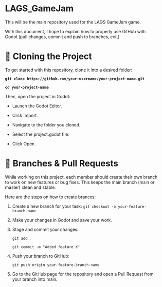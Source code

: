 # LAGS_GameJam

This will be the main repository used for the LAGS GameJam game. 

With this document, I hope to explain how to properly use GitHub with Godot (pull changes, commit and push to branches, ect.) 

# 🔧 Cloning the Project

To get started with this repository, clone it into a desired folder:

**```git clone https://github.com/your-username/your-project-name.git```**

**```cd your-project-name```**


Then, open the project in Godot:

- Launch the Godot Editor.

- Click Import.

- Navigate to the folder you cloned.

- Select the project.godot file.

- Click Open.


# 🌿 Branches & Pull Requests
While working on this project, each member should create their own branch to work on new features or bug fixes. This keeps the main branch (main or master) clean and stable.

Here are the steps on how to create brances:

1. Create a new branch for your task:
     ```git checkout -b your-feature-branch-name```
2. Make your changes in Godot and save your work.
3. Stage and commit your changes:

    ```git add .```
    
    ```git commit -m "Added feature X"```

4. Push your branch to GitHub:

    ```git push origin your-feature-branch-name```

5. Go to the GitHub page for the repository and open a Pull Request from your branch into main.
